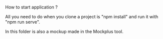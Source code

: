 How to start application ? 

All you need to do when you clone a project is "npm install" and run it with "npm run serve".

In this folder is also a mockup made in the Mockplus tool.